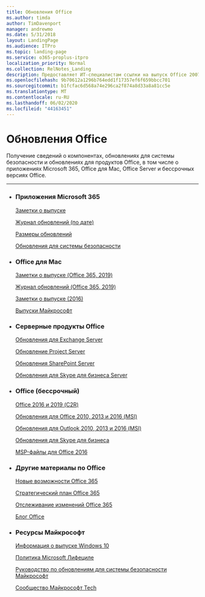 ```yaml
---
title: Обновления Office
ms.author: timda
author: TimDavenport
manager: andrewmo
ms.date: 5/31/2018
layout: LandingPage
ms.audience: ITPro
ms.topic: landing-page
ms.service: o365-proplus-itpro
localization_priority: Normal
ms.collection: RelNotes_Landing
description: Предоставляет ИТ-специалистам ссылки на выпуск Office 2007 для Office 365 профессиональный плюс, Office для Mac, бессрочных Office и Office Server Products
ms.openlocfilehash: 9b70612a1296b764edd1f17357ef6f659bbcc701
ms.sourcegitcommit: b1fcfac6d568a74e296ca2f874a8d33a8a81cc5e
ms.translationtype: MT
ms.contentlocale: ru-RU
ms.lasthandoff: 06/02/2020
ms.locfileid: "44163451"
---
```

# <a name="office-updates"></a>Обновления Office

  
Получение сведений о компонентах, обновлениях для системы безопасности и обновлениях для продуктов Office, в том числе о приложениях Microsoft 365, Office для Mac, Office Server и бессрочных версиях Office.
  

---

<ul class="panelContent cardsW">
    <li>
        <div class="cardSize">
            <div class="cardPadding">
                <div class="card">
                    <div class="cardText">
                        <h3>Приложения Microsoft 365</h3>
                        <p><a href="release-notes-microsoft365-apps.md">Заметки о выпуске</a></p>
                        <p><a href="update-history-microsoft365-apps-by-date.md">Журнал обновлений (по дате)</a></p>
                        <p><a href="download-sizes-microsoft365-apps-updates.md">Размеры обновлений</a></p>
                        <p><a href="microsoft365-apps-security-updates.md">Обновления для системы безопасности</a></p>
                    </div>
                </div>
            </div>
        </div>
    </li>
    <li>
        <div class="cardSize">
            <div class="cardPadding">
                <div class="card">
                    <div class="cardText">
                        <h3>Office для Mac</h3>
                        <p><a href="release-notes-office-for-mac.md">Заметки о выпуске (Office 365, 2019)</a></p>
                        <p><a href="update-history-office-for-mac.md">Журнал обновлений (Office 365, 2019)</a></p>
                        <p><a href="release-notes-office-2016-mac.md">Заметки о выпуске (2016)</a></p>
                        <p><a href="release-history-microsoft-autoupdate.md">Выпуски Майкрософт</a></p>
                     </div>
                </div>
            </div>
        </div>
    </li>
    <li>
        <div class="cardSize">
            <div class="cardPadding">
                <div class="card">
                    <div class="cardText">
                        <h3>Серверные продукты Office</h3>
                        <p><a href="https://docs.microsoft.com/Exchange/new-features/build-numbers-and-release-dates">Обновления для Exchange Server</a></p>
                        <p><a href="project-server-updates.md">Обновление Project Server</a></p>
                        <p><a href="sharepoint-updates.md">Обновления SharePoint Server</a></p>
                        <p><a href="https://docs.microsoft.com/SkypeForBusiness/sfb-server-updates">Обновления для Skype для бизнеса Server</a></p>
               </div>
                </div>
            </div>
        </div> 
    </li>
</ul>  


<ul class="panelContent cardsW">
    <li>
        <div class="cardSize">
            <div class="cardPadding">
                <div class="card">
                    <div class="cardText">
                        <h3>Office (бессрочный)</h3>
                            <p><a href="update-history-office-2019.md">Office 2016 и 2019 (C2R)</a></p>
                            <p><a href="office-updates-msi.md">Обновления для Office 2010, 2013 и 2016 (MSI)</a></p>
                            <p><a href="outlook-updates-msi.md">Обновления для Outlook 2010, 2013 и 2016 (MSI)</a></p>
                            <p><a href="https://docs.microsoft.com/SkypeForBusiness/sfb-client-updates">Обновления для Skype для бизнеса</a></p>
                            <p><a href="msp-files-office-2016.md">MSP-файлы для Office 2016</a></p>
                    </div>
                </div>
            </div>
        </div>
    </li>
    <li>
        <div class="cardSize">
            <div class="cardPadding">
                <div class="card">
                    <div class="cardText">
                        <h3>Другие материалы по Office</h3>
                            <p><a href="https://support.office.com/article/95c8d81d-08ba-42c1-914f-bca4603e1426">Новые возможности Office 365</a></p>
                            <p><a href="https://www.microsoft.com/microsoft-365/roadmap?rtc=2&filters=O365">Стратегический план Office 365</a></p>
                            <p><a href="https://support.office.com/article/719f4904-cbdd-4889-a0cf-fbd7837dfecd">Отслеживание изменений Office 365</a></p>
                            <p><a href="https://www.microsoft.com/microsoft-365/blog/office/">Блог Office</a></p>
                    </div>
                </div>
            </div>
        </div>
    </li>
    <li>
        <div class="cardSize">
            <div class="cardPadding">
                <div class="card">
                    <div class="cardText">
                        <h3>Ресурсы Майкрософт</h3>
                            <p><a href="https://www.microsoft.com/itpro/windows-10/release-information">Информация о выпуске Windows 10</a></p>
                            <p><a href="https://support.microsoft.com/lifecycle">Политика Microsoft Лифециле</a></p>
                            <p><a href="https://portal.msrc.microsoft.com/">Руководство по обновлениям для системы безопасности Майкрософт</a></p>
                            <p><a href="https://techcommunity.microsoft.com/">Сообщество Майкрософт Tech</a></p>
                    </div>
                </div>
            </div>
        </div>
    </li>
</ul>  
